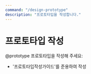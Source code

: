 ```yaml
---
command: "/design-prototype"
description: "프로토타입을 작성합니다."
---
```


# 프로토타입 작성

@prototype
프로토타입을 작성해 주세요:
- '프로토타입작성가이드'를 준용하여 작성